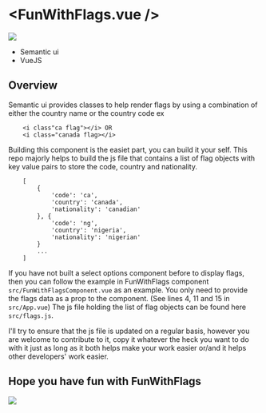 # <FunWithFlags.vue />

![](https://media.giphy.com/media/qUlkYKZX6bqvK/giphy.gif)

- Semantic ui
- VueJS

## Overview
Semantic ui provides classes to help render flags by using a combination of either the country name or the country code ex 

```
    <i class"ca flag"></i> OR
    <i class="canada flag></i>
```

Building this component is the easiet part, you can build it your self. This repo majorly helps to build the js file that contains a list of flag objects with key value pairs to store the code, country and nationality.

```
    [
        {
            'code': 'ca',
            'country': 'canada',
            'nationality': 'canadian'
        }, {
            'code': 'ng',
            'country': 'nigeria',
            'nationality': 'nigerian'
        }
        ...
    ]
```

If you have not built a select options component before to display flags, then you can follow the example in FunWithFlags component `src/FunWithFlagsComponent.vue` as an example. You only need to provide the flags data as a prop to the component. (See lines 4, 11 and 15 in `src/App.vue`) The js file holding the list of flag objects can be found here `src/flags.js`.

I'll try to ensure that the js file is updated on a regular basis, however you are welcome to contribute to it, copy it whatever the heck you want to do with it just as long as it both helps make your work easier or/and it helps other developers' work easier.

## Hope you have fun with FunWithFlags
![](https://media.giphy.com/media/3ohs83cvmud7ThYTzq/giphy.gif)
